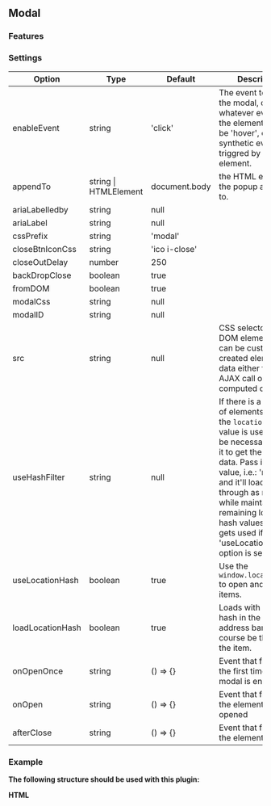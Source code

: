 <h2 id="modal-plugin">Modal</h2>


### Features


### Settings

Option | Type | Default | Description
------ | ---- | ------- | -----------
enableEvent | string |  'click' | The event to show the modal, change to whatever event on the element. Could be 'hover', or synthetic event triggred by another element.
appendTo | string \| HTMLElement |  document.body | the HTML element the popup appends to.
ariaLabelledby | string |  null | 
ariaLabel | string |  null | 
cssPrefix | string |  'modal' | 
closeBtnIconCss | string |  'ico i-close' | 
closeOutDelay | number |  250 | 
backDropClose | boolean|  true | 
fromDOM | boolean |  true | 
modalCss | string |  null | 
modalID | string |  null | 
src | string |  null | CSS selector for DOM elements, or can be custom created element from data either from an AJAX call or computed otherwise.
useHashFilter | string |  null | If there is a number of elements where the `location.hash` value is used, it may be necessary to filter it to get the intended data. Pass in a string value, i.e.: 'modal' and it'll load and filter through as needed while maintaining the remaining location hash values. this only gets used if 'useLocationHash' option is selected. 
useLocationHash | boolean |  true |  Use the `window.location.hash` to open and close the items.
loadLocationHash | boolean |  true | Loads with a location hash in the browser address bar, must of course be the ID of the item.
onOpenOnce | string |  () => {} | Event that fires only the first time the modal is enabled
onOpen | string |  () => {} | Event that fires when the element is opened
afterClose | string | () => {} | Event that fires after the element is closed

### Example

__The following structure should be used with this plugin:__

__HTML__
```html

```

```javascript
 
```
